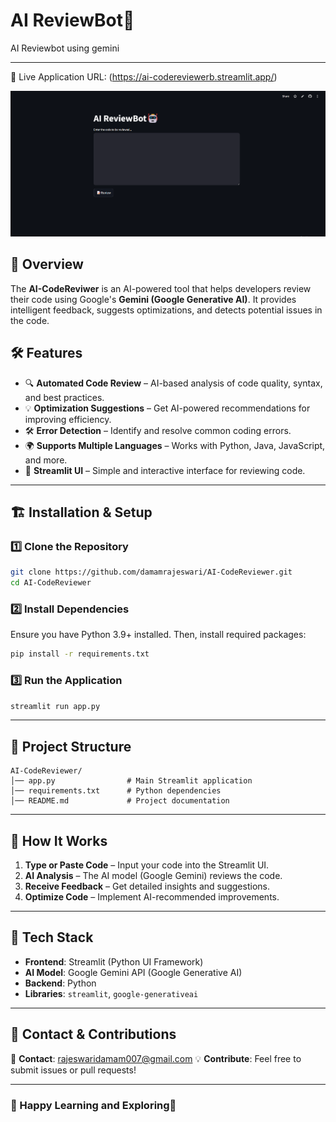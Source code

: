 # AI ReviewBot🤖
AI Reviewbot using gemini

---
🔗 Live Application URL: (https://ai-codereviewerb.streamlit.app/)

[![Alt Text](images\test3.png)](https://ai-codereviewerb.streamlit.app/)

## 🚀 Overview
The **AI-CodeReviwer** is an AI-powered tool that helps developers review their code using Google's **Gemini (Google Generative AI)**. It provides intelligent feedback, suggests optimizations, and detects potential issues in the code.

## 🛠 Features
- 🔍 **Automated Code Review** – AI-based analysis of code quality, syntax, and best practices.
- 💡 **Optimization Suggestions** – Get AI-powered recommendations for improving efficiency.
- 🛠 **Error Detection** – Identify and resolve common coding errors.
- 🌍 **Supports Multiple Languages** – Works with Python, Java, JavaScript, and more.
- 🎨 **Streamlit UI** – Simple and interactive interface for reviewing code.

---

## 🏗 Installation & Setup

### **1️⃣ Clone the Repository**
```bash
git clone https://github.com/damamrajeswari/AI-CodeReviewer.git
cd AI-CodeReviewer
```

### **2️⃣ Install Dependencies**
Ensure you have Python 3.9+ installed. Then, install required packages:
```bash
pip install -r requirements.txt
```

### **3️⃣ Run the Application**
```bash
streamlit run app.py
```

---

## 📂 Project Structure
```
AI-CodeReviewer/
│── app.py                # Main Streamlit application
│── requirements.txt      # Python dependencies
│── README.md             # Project documentation
```

---

## 🧠 How It Works
1. **Type or Paste Code** – Input your code into the Streamlit UI.
2. **AI Analysis** – The AI model (Google Gemini) reviews the code.
3. **Receive Feedback** – Get detailed insights and suggestions.
4. **Optimize Code** – Implement AI-recommended improvements.



---

## 🤖 Tech Stack
- **Frontend**: Streamlit (Python UI Framework)
- **AI Model**: Google Gemini API (Google Generative AI)
- **Backend**: Python
- **Libraries**: `streamlit`, `google-generativeai`

---



## 📩 Contact & Contributions
📧 **Contact**: rajeswaridamam007@gmail.com
💡 **Contribute**: Feel free to submit issues or pull requests!

---

### 🎯 Happy Learning and Exploring🚀

